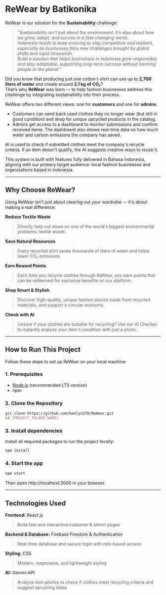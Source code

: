 # ReWear by Batikonika

ReWear is our solution for the **Sustainability** challenge:

> *"Sustainability isn’t just about the environment. It’s also about how we grow, adapt, and survive in a fast-changing world.  
> Indonesia needs to keep evolving to stay competitive and resilient, especially as businesses face new challenges brought by global shifts and rapid innovation.  
> Build a solution that helps businesses in Indonesia grow responsibly and stay adaptable, supporting long-term success without harming people or the planet."*

Did you know that producing just one cotton t-shirt can use up to **2,700 liters of water** and create around **2.1 kg of CO₂**?  
That’s why **ReWear** was born — to help fashion businesses address this challenge by integrating sustainability into their process.

ReWear offers two different views: one for **customers** and one for **admins**.

- Customers can send back used clothes they no longer wear (but still in good condition) and shop for unique upcycled products in the catalog.
- Admins get access to a dashboard to monitor submissions and confirm received items. The dashboard also shows real-time data on how much water and carbon emissions the company has saved.

AI is used to check if submitted clothes meet the company's recycle criteria. If an item doesn’t qualify, the AI suggests creative ways to reuse it.

This system is built with features fully delivered in Bahasa Indonesia, aligning with our primary target audience: local fashion businesses and organizations based in Indonesia.

---

## Why Choose ReWear?

Using ReWear isn't just about clearing out your wardrobe — it's about making a real difference:

**Reduce Textile Waste**  
> Directly help cut down on one of the world's biggest environmental problems: textile waste.

**Save Natural Resources**  
> Every recycled shirt saves thousands of liters of water and helps lower CO₂ emissions.

**Earn Reward Points**  
> Each time you recycle clothes through ReWear, you earn points that can be redeemed for exclusive benefits on our platform.

**Shop Smart & Stylish**  
> Discover high-quality, unique fashion pieces made from recycled materials, and support a circular economy.

**Check with AI**  
> Unsure if your clothes are suitable for recycling? Use our AI Checker to instantly analyze your item's condition with just a photo.

---

## How to Run This Project

Follow these steps to set up ReWear on your local machine:

### 1. Prerequisites
- [Node.js](https://nodejs.org/) (recommended LTS version)
- npm

### 2. Clone the Repository
```bash
git clone https://github.com/kenlyn270/ReWear.git
cd [PROJECT_FOLDER_NAME]
```

### 3️. Install dependencies
Install all required packages to run the project locally:
```bash
npm install
```
### 4. Start the app
```bash
npm start
```
Then open http://localhost:3000 in your browser.

---

## Technologies Used

**Frontend:** React.js  
> Build fast and interactive customer & admin pages

**Backend & Database:** Firebase Firestore & Authentication  
> Real-time database and secure login with role-based access

**Styling:** CSS  
> Modern, responsive, and lightweight styling

**AI:** Gemini API  
> Analyze item photos to check if clothes meet recycling criteria and suggest upcycling ideas
